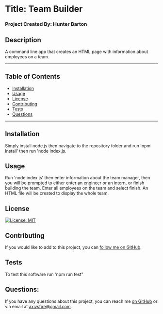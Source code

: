     

#  Title: Team Builder

### Project Created By: Hunter Barton
## Description
A command line app that creates an HTML page with information about employees on a team.
***
## Table of Contents
* [Installation](#installation)
* [Usage](#usage)
* [License](#license) 
* [Contributing](#contributing)
* [Tests](#tests)
* [Questions](#questions)
***
## Installation 
Simply install node.js then navigate to the repository folder and run 'npm install' then run 'node index.js.

## Usage
Run 'node index.js' then enter information about the team manager, then you will be prompted to either enter an engineer or an intern, or finish building the team. Enter all employees on the team and select finish. An HTML file will be created to display the whole team.

## License 
[![License: MIT](https://img.shields.io/badge/License-MIT-yellow.svg)](https://opensource.org/licenses/MIT)

## Contributing
If you would like to add to this project, you can [follow me on GitHub](https://github.com/mythosmystery).  

## Tests
To test this software run 'npm run test"

## Questions:
If you have any questions about this project, you can reach me [on GitHub](https://github.com/mythosmystery) or via email at axiysfire@gmail.com.
